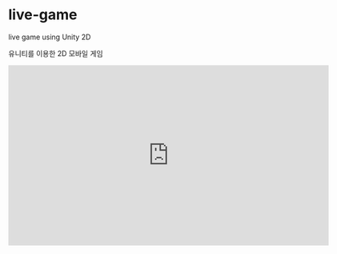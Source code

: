 # live-game
live game using Unity 2D


유니티를 이용한 2D 모바일 게임

<iframe width="640" height="360" src="https://www.youtube.com/watch?v=f-x3iPcl3i0" frameborder="0" gesture="media" allowfullscreen=""></iframe>
